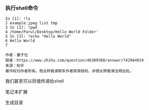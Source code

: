 

### 执行shell命令


```
In [1]: !ls
2 example.jpeg list tmp
3 In [2]: !pwd
4 /home/Parul/Desktop/Hello World Folder'
5 In [3]: !echo "Hello World"
6 Hello World
7

作者：量子位
链接：https://www.zhihu.com/question/46309360/answer/742984819
来源：知乎
著作权归作者所有。商业转载请联系作者获得授权，非商业转载请注明出处。
```

我们甚至可以将值传递给shell

笔记本扩展

生成目录
